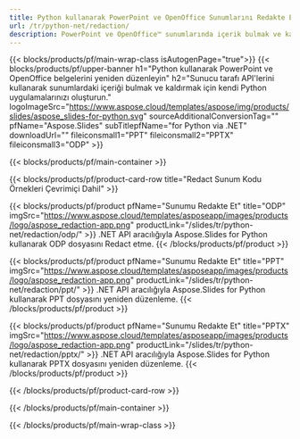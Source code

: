 ```yaml
---
title: Python kullanarak PowerPoint ve OpenOffice Sunumlarını Redakte Edin
url: /tr/python-net/redaction/
description: PowerPoint ve OpenOffice™ sunumlarında içerik bulmak ve kaldırmak için Python kaynak kodu
---
```


{{< blocks/products/pf/main-wrap-class isAutogenPage="true">}}
{{< blocks/products/pf/upper-banner h1="Python kullanarak PowerPoint ve OpenOffice belgelerini yeniden düzenleyin" h2="Sunucu tarafı API'lerini kullanarak sunumlardaki içeriği bulmak ve kaldırmak için kendi Python uygulamalarınızı oluşturun." logoImageSrc="https://www.aspose.cloud/templates/aspose/img/products/slides/aspose_slides-for-python.svg" sourceAdditionalConversionTag="" pfName="Aspose.Slides" subTitlepfName="for Python via .NET" downloadUrl="" fileiconsmall1="PPT" fileiconsmall2="PPTX" fileiconsmall3="ODP" >}}

{{< blocks/products/pf/main-container >}}

{{< blocks/products/pf/product-card-row title="Redact Sunum Kodu Örnekleri Çevrimiçi Dahil" >}}

{{< blocks/products/pf/product pfName="Sunumu Redakte Et" title="ODP" imgSrc="https://www.aspose.cloud/templates/asposeapp/images/products/logo/aspose_redaction-app.png" productLink="/slides/tr/python-net/redaction/odp/" >}}
.NET API aracılığıyla Aspose.Slides for Python kullanarak ODP dosyasını Redact etme.
{{< /blocks/products/pf/product >}}

{{< blocks/products/pf/product pfName="Sunumu Redakte Et" title="PPT" imgSrc="https://www.aspose.cloud/templates/asposeapp/images/products/logo/aspose_redaction-app.png" productLink="/slides/tr/python-net/redaction/ppt/" >}}
.NET API aracılığıyla Aspose.Slides for Python kullanarak PPT dosyasını yeniden düzenleme.
{{< /blocks/products/pf/product >}}

{{< blocks/products/pf/product pfName="Sunumu Redakte Et" title="PPTX" imgSrc="https://www.aspose.cloud/templates/asposeapp/images/products/logo/aspose_redaction-app.png" productLink="/slides/tr/python-net/redaction/pptx/" >}}
.NET API aracılığıyla Aspose.Slides for Python kullanarak PPTX dosyasını yeniden düzenleme.
{{< /blocks/products/pf/product >}}



{{< /blocks/products/pf/product-card-row >}}

{{< /blocks/products/pf/main-container >}}
    
{{< /blocks/products/pf/main-wrap-class >}}
